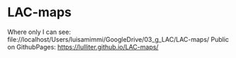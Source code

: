 # LAC-maps

Where only I can see:   file://localhost/Users/luisamimmi/GoogleDrive/03_g_LAC/LAC-maps/
Public on GithubPages:  https://lulliter.github.io/LAC-maps/